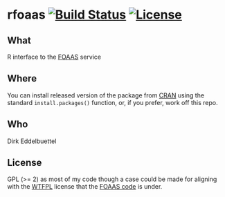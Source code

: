 # rfoaas [![Build Status](https://travis-ci.org/eddelbuettel/rfoaas.png)](https://travis-ci.org/eddelbuettel/rfoaas) [![License](http://img.shields.io/badge/license-GPL%20%28%3E=%202%29-brightgreen.svg?style=flat)](http://www.gnu.org/licenses/gpl-2.0.html)

## What

R interface to the [FOAAS](http://foaas.com) service 

## Where

You can install released version of the package from [CRAN](http://cran.rstudio.com/) using
the standard `install.packages()` function, or, if you prefer, work off this
repo.

## Who

Dirk Eddelbuettel

## License

GPL (>= 2) as most of my code though a case could be made for aligning with
the [WTFPL](http://www.wtfpl.net/) license that the
[FOAAS code](https://github.com/tomdionysus/foaas/) is under. 
